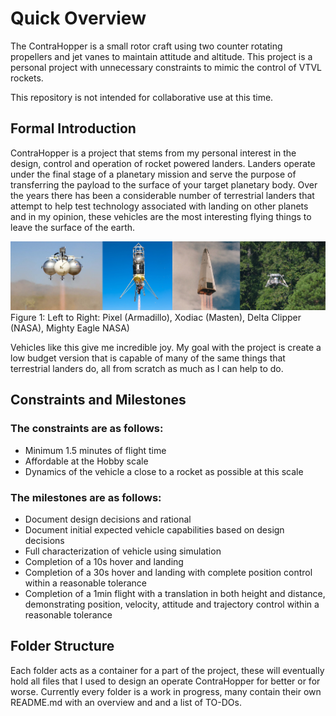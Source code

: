 # Quick Overview
The ContraHopper is a small rotor craft using two counter rotating propellers and jet vanes to maintain attitude and altitude. This project is a personal project with unnecessary constraints to mimic the control of VTVL rockets. 

This repository is not intended for collaborative use at this time.

## Formal Introduction
ContraHopper is a project that stems from my personal interest in the design, control and operation of rocket powered landers. Landers operate under the final stage of a planetary mission and serve the purpose of transferring the payload to the surface of your target planetary body. Over the years there has been a considerable number of terrestrial landers that attempt to help test technology associated with landing on other planets and in my opinion, these vehicles are the most interesting flying things to leave the surface of the earth. 


![](https://github.com/ControlSoup/ContraHopper/blob/main/Documentation/Figures/Terrestial%20Landers.jpg)
Figure 1: Left to Right: Pixel (Armadillo), Xodiac (Masten), Delta Clipper (NASA), Mighty Eagle NASA)

Vehicles like this give me incredible joy. My goal with the project is create a low budget version that is
capable of many of the same things that terrestrial landers do, all from scratch as much as I can help to do.

## Constraints and Milestones

### The constraints are as follows:
  - Minimum 1.5 minutes of flight time
  - Affordable at the Hobby scale
  - Dynamics of the vehicle a close to a rocket as possible at this scale

### The milestones are as follows:
  - Document design decisions and rational
  - Document initial expected vehicle capabilities based on design decisions
  - Full characterization of vehicle using simulation
  - Completion of a 10s hover and landing
  - Completion of a 30s hover and landing with complete position control within a reasonable    tolerance
  - Completion of a 1min flight with a translation in both height and distance, demonstrating position,
    velocity, attitude and trajectory control within a reasonable tolerance


## Folder Structure
Each folder acts as a container for a part of the project, these will eventually hold all files that I used to design an operate ContraHopper for better or for worse. Currently every folder is a work in progress, many contain their own README.md with an overview and and a list of TO-DOs.  
